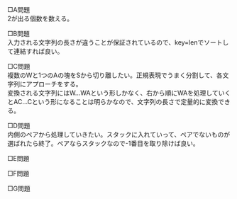□A問題  
2が出る個数を数える。

□B問題  
入力される文字列の長さが違うことが保証されているので、key=lenでソートして連結すれば良い。

□C問題  
複数のWと1つのAの塊をSから切り離したい。正規表現でうまく分割して、各文字列にアプローチをする。  
変換される文字列にはW...WAという形しかなく、右から順にWAを処理していくとAC...Cという形になることは明らかなので、文字列の長さで定量的に変換できる。

□D問題  
内側のペアから処理していきたい。スタックに入れていって、ペアでないものが選ばれたら終了。ペアならスタックなので-1番目を取り除けば良い。

□E問題  


□F問題  


□G問題  


